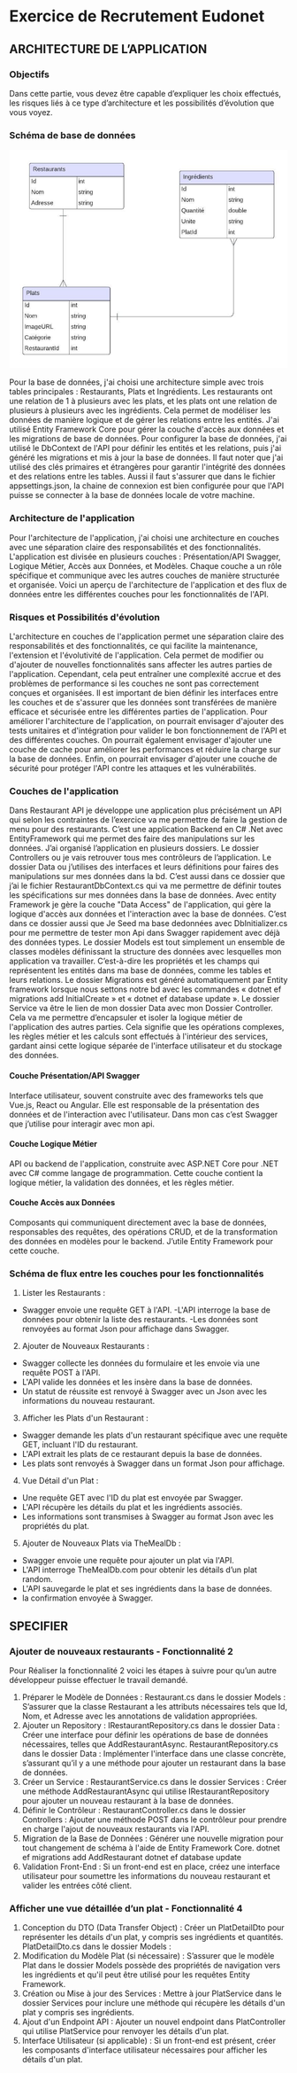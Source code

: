 ﻿# Exercice de Recrutement Eudonet


## ARCHITECTURE DE L’APPLICATION


### Objectifs
Dans cette partie, vous devez être capable d’expliquer les choix effectués, les risques liés à ce type d’architecture et les possibilités d’évolution que vous voyez.


### Schéma de base de données
![Logo](restaurant-bd.jpeg "Base de données")


Pour la base de données, j'ai choisi une architecture simple avec trois tables principales : Restaurants, Plats et Ingrédients. Les restaurants ont une relation
de 1 à plusieurs avec les plats, et les plats ont une relation de plusieurs à plusieurs avec les ingrédients. Cela permet de modéliser les données de manière
logique et de gérer les relations entre les entités. J'ai utilisé Entity Framework Core pour gérer la couche d'accès aux données et les migrations de base de données.
Pour configurer la base de données, j'ai utilisé le DbContext de l'API pour définir les entités et les relations, puis j'ai généré les migrations et mis à jour la base de données.
Il faut noter que j'ai utilisé des clés primaires et étrangères pour garantir l'intégrité des données et des relations entre les tables.
Aussi il faut s'assurer que dans le fichier appsettings.json, la chaine de connexion est bien configurée pour que l'API puisse se connecter à la base de données locale de 
votre machine.


### Architecture de l'application
Pour l'architecture de l'application, j'ai choisi une architecture en couches avec une séparation claire des responsabilités et des fonctionnalités.
L'application est divisée en plusieurs couches : Présentation/API Swagger, Logique Métier, Accès aux Données, et Modèles. Chaque couche a un rôle
spécifique et communique avec les autres couches de manière structurée et organisée. Voici un aperçu de l'architecture de l'application et des flux
de données entre les différentes couches pour les fonctionnalités de l'API.


### Risques et Possibilités d'évolution
L'architecture en couches de l'application permet une séparation claire des responsabilités et des fonctionnalités, ce qui facilite la maintenance,
l'extension et l'évolutivité de l'application. Cela permet de modifier ou d'ajouter de nouvelles fonctionnalités sans affecter les autres parties de l'application.
Cependant, cela peut entraîner une complexité accrue et des problèmes de performance si les couches ne sont pas correctement conçues et organisées.
Il est important de bien définir les interfaces entre les
couches et de s'assurer que les données sont transférées de manière efficace et sécurisée entre les différentes parties de l'application.
Pour améliorer l'architecture de l'application, on pourrait envisager d'ajouter des tests unitaires et d'intégration pour valider le bon fonctionnement
de l'API et des différentes couches. On pourrait également envisager d'ajouter une couche de cache pour améliorer les performances et réduire la charge
sur la base de données. Enfin, on pourrait envisager d'ajouter une couche de sécurité pour protéger l'API contre les attaques et les vulnérabilités.


### Couches de l'application
Dans Restaurant API je développe une application plus précisément un API qui selon les contraintes de l’exercice va me permettre de faire la 
gestion de menu pour des restaurants. C’est une application Backend en C# .Net avec EntityFramework qui me permet des faire des manipulations
sur les données. J’ai organisé l’application en plusieurs dossiers. Le dossier Controllers ou je vais retrouver tous mes contrôleurs de l’application. 
Le dossier Data ou j’utilises des interfaces et leurs définitions pour faires des manipulations sur mes données dans la bd. 
C’est aussi dans ce dossier que j’ai le fichier RestaurantDbContext.cs qui va me permettre de définir toutes les spécifications sur mes données dans 
la base de données. Avec entity Framework je gère la couche "Data Access" de l'application, qui gère la logique d'accès aux données et l'interaction
avec la base de données. C’est dans ce dossier aussi que Je Seed ma base dedonnées avec DbInitializer.cs pour me permettre de tester mon Api dans 
Swagger rapidement avec déjà des données types. Le dossier Models est tout simplement un ensemble de classes modèles définissant la structure des 
données avec lesquelles mon application va travailler. C’est-à-dire les propriétés et les champs qui représentent les entités dans ma base de données,
comme les tables et leurs relations. Le dossier Migrations est généré automatiquement par Entity framework lorsque nous settons notre bd avec les 
commandes « dotnet ef migrations add InitialCreate » et « dotnet ef database update ». Le dossier Service va être le lien de mon dossier 
Data avec mon Dossier Controller. Cela va me permettre d’encapsuler et isoler la logique métier de l'application des autres parties. Cela signifie que 
les opérations complexes, les règles métier et les calculs sont effectués à l'intérieur des services, gardant ainsi cette logique séparée de l'interface 
utilisateur et du stockage des données. 


#### Couche Présentation/API Swagger
Interface utilisateur, souvent construite avec des frameworks tels que Vue.js, React ou Angular. Elle est responsable de la présentation des données 
et de l'interaction avec l'utilisateur. Dans mon cas c’est Swagger que j’utilise pour interagir avec mon api.


#### Couche Logique Métier
API ou backend de l'application, construite avec ASP.NET Core pour .NET avec C# comme langage de programmation. Cette couche contient la logique métier,
la validation des données, et les règles métier.


#### Couche Accès aux Données
Composants qui communiquent directement avec la base de données, responsables des requêtes, des opérations CRUD, et de la transformation des données 
en modèles pour le backend. J’utile Entity Framework pour cette couche.


### Schéma de flux entre les couches pour les fonctionnalités
1. Lister les Restaurants :
- Swagger envoie une requête GET à l'API.
-L'API interroge la base de données pour obtenir la liste des restaurants.
-Les données sont renvoyées au format Json pour affichage dans Swagger.
2. Ajouter de Nouveaux Restaurants :
- Swagger collecte les données du formulaire et les envoie via une requête POST à l'API.
- L'API valide les données et les insère dans la base de données.
- Un statut de réussite est renvoyé à Swagger avec un Json avec les informations du nouveau restaurant.
3. Afficher les Plats d'un Restaurant :
- Swagger demande les plats d'un restaurant spécifique avec une requête GET, incluant l'ID du restaurant.
- L'API extrait les plats de ce restaurant depuis la base de données.
- Les plats sont renvoyés à Swagger dans un format Json pour affichage.
4. Vue Détail d'un Plat :
- Une requête GET avec l'ID du plat est envoyée par Swagger.
- L'API récupère les détails du plat et les ingrédients associés.
- Les informations sont transmises à Swagger au format Json avec les propriétés du plat.
5. Ajouter de Nouveaux Plats via TheMealDb :
- Swagger envoie une requête pour ajouter un plat via l'API.
- L'API interroge TheMealDb.com pour obtenir les détails d’un plat random.
- L'API sauvegarde le plat et ses ingrédients dans la base de données.
- la confirmation envoyée à Swagger.


## SPECIFIER


### Ajouter de nouveaux restaurants - Fonctionnalité 2
Pour Réaliser la fonctionnalité 2 voici les étapes à suivre pour qu’un autre développeur puisse effectuer le travail demandé.
1. Préparer le Modèle de Données :
Restaurant.cs dans le dossier Models :
S’assurer que la classe Restaurant a les attributs nécessaires tels que Id, Nom, et Adresse avec les annotations de validation appropriées.
2. Ajouter un Repository :
IRestaurantRepository.cs dans le dossier Data :
Créer une interface pour définir les opérations de base de données nécessaires, telles que AddRestaurantAsync.
RestaurantRepository.cs dans le dossier Data :
Implémenter l'interface dans une classe concrète, s’assurant qu’il y a une méthode pour ajouter un restaurant dans la base de données.
3. Créer un Service :
RestaurantService.cs dans le dossier Services :
Créer une méthode AddRestaurantAsync qui utilise IRestaurantRepository pour ajouter un nouveau restaurant à la base de données.
4. Définir le Contrôleur :
RestaurantController.cs dans le dossier Controllers :
Ajouter une méthode POST dans le contrôleur pour prendre en charge l'ajout de nouveaux restaurants via l'API.
5. Migration de la Base de Données :
Générer une nouvelle migration pour tout changement de schéma à l'aide de Entity Framework Core.
dotnet ef migrations add AddRestaurant
dotnet ef database update
6. Validation Front-End :
Si un front-end est en place, créez une interface utilisateur pour soumettre les informations du nouveau restaurant et valider les entrées côté client.



### Afficher une vue détaillée d’un plat - Fonctionnalité 4
1. Conception du DTO (Data Transfer Object) :
Créer un PlatDetailDto pour représenter les détails d'un plat, y compris ses ingrédients et quantités.
PlatDetailDto.cs dans le dossier Models :
2. Modification du Modèle Plat (si nécessaire) :
S’assurer que le modèle Plat dans le dossier Models possède des propriétés de navigation vers les ingrédients et qu'il peut être utilisé pour les requêtes Entity Framework.
3. Création ou Mise à jour des Services :
Mettre à jour PlatService dans le dossier Services pour inclure une méthode qui récupère les détails d'un plat y compris ses ingrédients.
4. Ajout d'un Endpoint API :
Ajouter un nouvel endpoint dans PlatController qui utilise PlatService pour renvoyer les détails d'un plat.
5. Interface Utilisateur (si applicable) :
Si un front-end est présent, créer les composants d'interface utilisateur nécessaires pour afficher les détails d'un plat.
